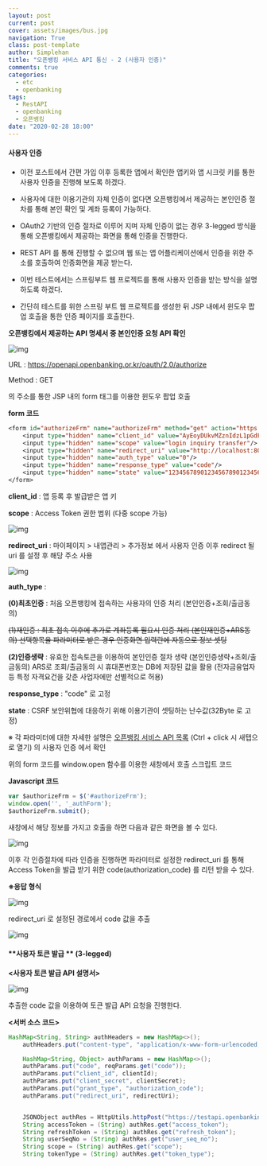 ```yaml
---
layout: post
current: post
cover: assets/images/bus.jpg
navigation: True
class: post-template
author: Simplehan
title: "오픈뱅킹 서비스 API 통신 - 2 (사용자 인증)"
comments: true
categories:
  - etc
  - openbanking
tags:
  - RestAPI
  - openbanking
  - 오픈뱅킹
date: "2020-02-28 18:00"
---
```


#### **사용자 인증**

- 이전 포스트에서 간편 가입 이후 등록한 앱에서 확인한 앱키와 앱 시크릿 키를 통한 사용자 인증을 진행해 보도록 하겠다.

- 사용자에 대한 이용기관의 자체 인증이 없다면 오픈뱅킹에서 제공하는 본인인증 절차를 통해 본인 확인 및 계좌 등록이 가능하다. 

- OAuth2 기반의 인증 절차로 이루어 지며 자체 인증이 없는 경우 3-legged 방식을 통해 오픈뱅킹에서 제공하는 화면을 통해 인증을 진행한다. 

- REST API 를 통해 진행할 수 없으며 웹 또는 앱 어플리케이션에서 인증을 위한 주소를 호출하여 인증화면을 제공 받는다. 

- 이번 테스트에서는 스프링부트 웹 프로젝트를 통해 사용자 인증을 받는 방식을 설명하도록 하겠다. 

- 간단히 테스트를 위한 스프링 부트 웹 프로젝트를 생성한 뒤 JSP 내에서 윈도우 팝업 호출을 통한 인증 페이지를 호출한다. 

**오픈뱅킹에서 제공하는 API 명세서 중 본인인증 요청 API 확인**

![img](\assets\images\openbank\post_2\openbank_2_1.png)

URL : https://openapi.openbanking.or.kr/oauth/2.0/authorize

Method : GET

의 주소를 통한 JSP 내의 form 태그를 이용한 윈도우 팝업 호출 

**form 코드**

```jsp
<form id="authorizeFrm" name="authorizeFrm" method="get" action="https://testapi.openbanking.or.kr/oauth/2.0/authorize" target="_authForm">
    <input type="hidden" name="client_id" value="AyEoyDUkvMZznIdzL1pGdFxTL1rQR2q2OwdJYQMv"/>
    <input type="hidden" name="scope" value="login inquiry transfer"/>
    <input type="hidden" name="redirect_uri" value="http://localhost:8082/bank/callback"/>
    <input type="hidden" name="auth_type" value="0"/>
    <input type="hidden" name="response_type" value="code"/>
    <input type="hidden" name="state" value="12345678901234567890123456789012"/>
</form>
```

**client_id** : 앱 등록 후 발급받은 앱 키 

**scope** : Access Token 권한 범위 (다중 scope 가능)

![img](\assets\images\openbank\post_2\openbank_2_2.png)

**redirect_uri** : 마이페이지 > 내앱관리 > 추가정보 에서 사용자 인증 이후 redirect 될 uri 를 설정 후 해당 주소 사용

![img](\assets\images\openbank\post_2\openbank_2_3.png)

**auth_type** : 

**(0)최초인증** : 처음 오픈뱅킹에 접속하는 사용자의 인증 처리 (본인인증+조회/출금동의) 

~~(1)재인증 : 최초 접속 이후에 추가로 계좌등록 필요시 인증 처리 (본인재인증+ARS동의) 선택항목을 파라미터로 받은 경우 인증화면 입력란에 자동으로 정보 셋팅~~ 

**(2)인증생략** : 유효한 접속토큰을 이용하여 본인인증 절차 생략 (본인인증생략+조회/출금동의) ARS로 조회/출금동의 시 휴대폰번호는 DB에 저장된 값을 활용 (전자금융업자 등 특정 자격요건을 갖춘 사업자에만 선별적으로 허용)

**response_type** : "code" 로 고정

**state** : CSRF 보안위협에 대응하기 위해 이용기관이 셋팅하는 난수값(32Byte 로 고정)

※ 각 파라미터에 대한 자세한 설명은 [오픈뱅킹 서비스 API 목록](\assets\images\openbank\post_2\api_list.pdf) (Ctrl + click 시 새탭으로 열기) 의 사용자 인증 에서 확인

위의 form 코드를 window.open 함수를 이용한 새창에서 호출 스크립트 코드 

**Javascript 코드**

```javascript
var $authorizeFrm = $('#authorizeFrm');
window.open('', '_authForm');
$authorizeFrm.submit();
```

새창에서 해당 정보를 가지고 호출을 하면 다음과 같은 화면을 볼 수 있다. 

![img](\assets\images\openbank\post_2\openbank_2_4.png)

이후 각 인증절차에 따라 인증을 진행하면 파라미터로 설정한 redirect_uri 를 통해 Access Token을 발급 받기 위한 code(authorization_code) 를 리턴 받을 수 있다.

**※응답 형식**

![img](\assets\images\openbank\post_2\openbank_2_5.png)

redirect_uri 로 설정된 경로에서 code 값을 추출 

![img](\assets\images\openbank\post_2\openbank_2_6.png)

#### **사용자 토큰 발급 ** (3-legged)

**<사용자 토큰 발급 API 설명서>**

![img](\assets\images\openbank\post_2\openbank_2_7.png)

추출한 code 값을 이용하여 토큰 발급 API 요청을 진행한다. 

**<서버 소스 코드>**

```java
HashMap<String, String> authHeaders = new HashMap<>();
    authHeaders.put("content-type", "application/x-www-form-urlencoded; charset=UTF-8");

    HashMap<String, Object> authParams = new HashMap<>();
    authParams.put("code", reqParams.get("code"));
    authParams.put("client_id", clientId);
    authParams.put("client_secret", clientSecret);
    authParams.put("grant_type", "authorization_code");
    authParams.put("redirect_uri", redirectUri);


    JSONObject authRes = HttpUtils.httpPost("https://testapi.openbanking.or.kr/oauth/2.0/token", authHeaders, authParams);
    String accessToken = (String) authRes.get("access_token");
    String refreshToken = (String) authRes.get("refresh_token");
    String userSeqNo = (String) authRes.get("user_seq_no");
    String scope = (String) authRes.get("scope");
    String tokenType = (String) authRes.get("token_type");
```
